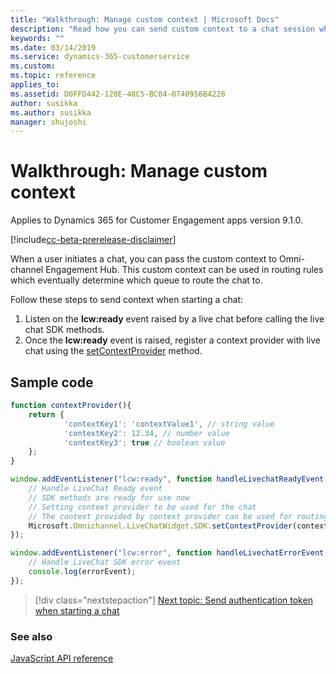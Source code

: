 ```yaml
---
title: "Walkthrough: Manage custom context | Microsoft Docs"
description: "Read how you can send custom context to a chat session which can help decide which queue to route the chat to."
keywords: ""
ms.date: 03/14/2019
ms.service: dynamics-365-customerservice
ms.custom:
ms.topic: reference
applies_to:
ms.assetid: D0FFD442-120E-48C5-BC04-0740956B4228
author: susikka
ms.author: susikka
manager: shujoshi
---
```

# Walkthrough: Manage custom context

Applies to Dynamics 365 for Customer Engagement apps version 9.1.0.

[!include[cc-beta-prerelease-disclaimer](../../../includes/cc-beta-prerelease-disclaimer.md)]

When a user initiates a chat, you can pass the custom context to Omni-channel Engagement Hub. This custom context can be used in routing rules which eventually determine which queue to route the chat to.

Follow these steps to send context when starting a chat:

<!--note from editor: In Step 1, are the "live chat SDK methods" the same thing as the methods under "JavaScript API Reference" in this developer guide? If so, make that connection clear.   -->

1. Listen on the **lcw:ready** event raised by a live chat before calling the live chat SDK methods.
2. Once the **lcw:ready** event is raised, register a context provider with live chat using the [setContextProvider](../reference/methods/setContextProvider.md) method.

## Sample code

```JavaScript
function contextProvider(){
	return {
			'contextKey1': 'contextValue1', // string value
			'contextKey2': 12.34, // number value
			'contextKey3': true // boolean value
	};
}

window.addEventListener("lcw:ready", function handleLivechatReadyEvent(){
	// Handle LiveChat Ready event
	// SDK methods are ready for use now
	// Setting context provider to be used for the chat
	// The context provided by context provider can be used for routing the chat to a particular queue
	Microsoft.Omnichannel.LiveChatWidget.SDK.setContextProvider(contextProvider);
});

window.addEventListener("lcw:error", function handleLivechatErrorEvent(errorEvent){
	// Handle LiveChat SDK error event
	console.log(errorEvent);
});
```
> [!div class="nextstepaction"]
> [Next topic: Send authentication token when starting a chat](send-auth-token-starting-chat.md)

### See also

[JavaScript API reference](../omni-channel-reference.md)
